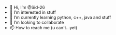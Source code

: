 - 👋 Hi, I’m @Sid-26
- 👀 I’m interested in stuff 
- 🌱 I’m currently learning python, c++, java and stuff
- 💞️ I’m looking to collaborate 
- 📫 How to reach me (u can't...yet)

<!---
Sid-26/Sid-26 is a ✨ special ✨ repository because its `README.md` (this file) appears on your GitHub profile.
You can click the Preview link to take a look at your changes.
--->
